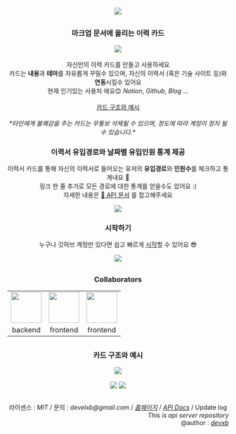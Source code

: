 <div align="center">
<br/>
	<img src="https://user-images.githubusercontent.com/62425964/155997576-1171511b-1fa7-41bc-949a-5b2f5c0f4024.png"/>
</div>

<h2></h2>
<div align="center">
        <p>
        <h3> 마크업 문서에 올리는 이력 카드</h3>
		<img src="https://api.gitofolio.com/portfoliocard/svg/23?color=white" align="center"/><br/><br/>
        자신만의 이력 카드를 만들고 사용하세요 <br/>
        카드는 <b>내용</b>과 <b>테마</b>를 자유롭게 꾸밀수 있으며, 자신의 이력서 (혹은 기술 사이트 등)와 <b>연동</b>시킬수 있어요 <br/>
        현재 인기있는 사용처 에요😊 <i>Notion</i>, <i>Github</i>, <i> Blog</i> ...<br/><br/>
		<a href="#카드-구조와-예시">카드 구조와 예시</a>
		<br/><br/>
        <i>*타인에게 불쾌감을 주는 카드는 무통보 삭제될 수 있으며, 정도에 따라 계정이 정지 될 수 있습니다.*</i>
        <h3> 이력서 유입경로와 날짜별 유입인원 통계 제공</h3>
                이력서 카드를 통해 자신의 이력서로 들어오는 유저의 <b>유입경로</b>와 <b>인원수</b>를 체크하고 통계내요 👀 <br/>
                링크 한 줄 추가로 모든 경로에 대한 통계를 얻을수도 있어요 :) <br/>
                자세한 내용은 <a href="https://api.gitofolio.com/restdocs">📓 API 문서</a> 를 참고해주세요
        </p>
		<a href="https://api.gitofolio.com/restdocs"><img src="https://user-images.githubusercontent.com/62425964/154962375-0a928b90-ea4c-402c-9551-af39181f7b8d.png"/></a>
        <h3> 시작하기 </h3>
        <p> 
		누구나 깃허브 계정만 있다면 쉽고 빠르게 <a href="https://gitofolio.com">시작</a>할 수 있어요 😎
		</p>
			<a href="https://gitofolio.com"> <img src="https://user-images.githubusercontent.com/62425964/154962396-cbc852af-d5a6-4721-a14d-6604a2126203.jpg"/> </a>
</div>

<h2></h2>

<div align="center">  <p><h3>Collaborators</h3></p>
        <table align="center">
        <tr align="center">
        <td><a href="https://github.com/devxb"><img src="https://avatars.githubusercontent.com/u/62425964?v=4" width=70/></a></td>
        <td><a href="https://github.com/st-minju"><img src="https://avatars.githubusercontent.com/u/72141158?v=4" width=70></a></td>
        <td><a href="https://github.com/beni1026"><img src="https://avatars.githubusercontent.com/u/67576476?v=4" width=70></a></td>
        </tr>
        <tr align="center">
        <td> backend </td>
        <td> frontend </td>
        <td> frontend </td>
        </tr>
        </table>
</div>

<h2></h2>

<div align="center">
<h3>카드 구조와 예시</h3>
<img src="https://user-images.githubusercontent.com/62425964/154962384-c9e424b5-447c-4465-8d52-db03423c2386.png"/>
<br/><br/>
		<img src="https://api.gitofolio.com/portfoliocard/svg/23?color=black"/>
		<img src="https://api.gitofolio.com/portfoliocard/svg/1118?color=white"/>
</div>

<h2></h2>

<div align="center">
        라이센스 : <a><i>MIT</i></a> / 문의 : <i>develxb@gmail.com</i> / <a href="https://gitofolio.com"><i>홈페이지</i></a> / <a href="https://api.gitofolio.com/restdocs"><i>API Docs</i></a> / <a>Update log</a>
		<br/><div align="right"> <i>This is api server repository</i> <br/> @author : <a href="https://github.com/devxb"><i>devxb</i></a></div>
</div>